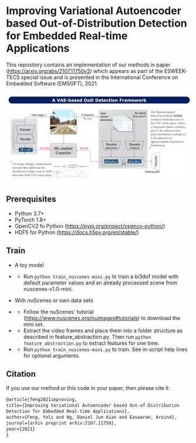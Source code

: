 # Improving Variational Autoencoder based Out-of-Distribution Detection for Embedded Real-time Applications

This repository contains an implementation of our methods in paper (https://arxiv.org/abs/2107.11750v2) which appears as part of the ESWEEK-TECS special issue and is presented in the International Conference on Embedded Software (EMSOFT), 2021.

<p align="center"><img width="700" src="image.png"></p>



## Prerequisites
* Python 3.7+
* PyTorch 1.8+ 
* OpenCV2 fo Python (https://pypi.org/project/opencv-python/)
* HDF5 for Python (https://docs.h5py.org/en/stable/)


## Train
* A toy model
* * Run `python train_nuscenes-mini.py` to train a bi3dof model with default parameter values and an already processed scene from nuscenes-v1.0-mini.

* With nuScenes or own data sets
* * Follow the nuScenes' tutorial (https://www.nuscenes.org/nuimages#tutorials) to download the mini set. 
* * Extract the video frames and place them into a folder structure as described in feature_abstraction.py. Then run `python feature_abstraction.py` to extract features for one time. 
* * Run `python train_nuscenes-mini.py` to train. See in-script help lines for optional arguments.



## Citation

If you use our method or this code in your paper, then please cite it:
```
@article{feng2021improving,
title={Improving Variational Autoencoder based Out-of-Distribution Detection for Embedded Real-time Applications},
author={Feng, Yeli and Ng, Daniel Jun Xian and Easwaran, Arvind},
journal={arXiv preprint arXiv:2107.11750},
year={2021}
}
```
